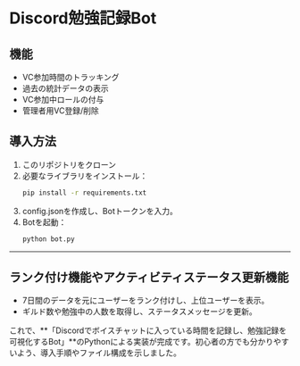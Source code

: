 # Discord勉強記録Bot

## 機能
- VC参加時間のトラッキング
- 過去の統計データの表示
- VC参加中ロールの付与
- 管理者用VC登録/削除

## 導入方法
1. このリポジトリをクローン
2. 必要なライブラリをインストール：
   ```bash
   pip install -r requirements.txt
   ```
3. config.jsonを作成し、Botトークンを入力。
4. Botを起動：
    ```bash
    python bot.py
    ```
---

## ランク付け機能やアクティビティステータス更新機能
- 7日間のデータを元にユーザーをランク付けし、上位ユーザーを表示。
- ギルド数や勉強中の人数を取得し、ステータスメッセージを更新。

これで、**「Discordでボイスチャットに入っている時間を記録し、勉強記録を可視化するBot」**のPythonによる実装が完成です。初心者の方でも分かりやすいよう、導入手順やファイル構成を示しました。


